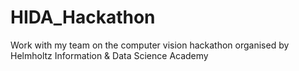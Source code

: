 # HIDA_Hackathon
Work with my team on the computer vision hackathon organised by Helmholtz Information &amp; Data Science Academy
